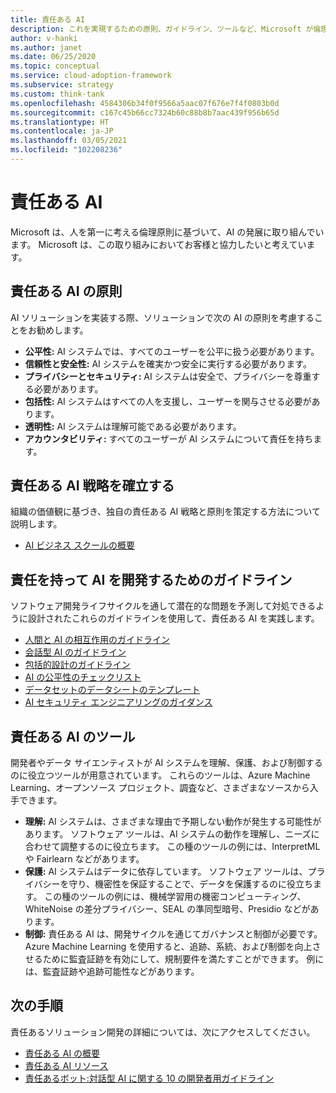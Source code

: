```yaml
---
title: 責任ある AI
description: これを実現するための原則、ガイドライン、ツールなど、Microsoft が倫理的 AI の開発をどのように捉えているかについて説明します。
author: v-hanki
ms.author: janet
ms.date: 06/25/2020
ms.topic: conceptual
ms.service: cloud-adoption-framework
ms.subservice: strategy
ms.custom: think-tank
ms.openlocfilehash: 4584306b34f0f9566a5aac07f676e7f4f0803b0d
ms.sourcegitcommit: c167c45b66cc7324b60c88b8b7aac439f956b65d
ms.translationtype: HT
ms.contentlocale: ja-JP
ms.lasthandoff: 03/05/2021
ms.locfileid: "102208236"
---
```

<!-- docutune:ignore InterpretML FairLearn -->

# <a name="responsible-ai"></a>責任ある AI

Microsoft は、人を第一に考える倫理原則に基づいて、AI の発展に取り組んでいます。 Microsoft は、この取り組みにおいてお客様と協力したいと考えています。

## <a name="responsible-ai-principles"></a>責任ある AI の原則

AI ソリューションを実装する際、ソリューションで次の AI の原則を考慮することをお勧めします。

- **公平性:** AI システムでは、すべてのユーザーを公平に扱う必要があります。
- **信頼性と安全性:** AI システムを確実かつ安全に実行する必要があります。
- **プライバシーとセキュリティ:** AI システムは安全で、プライバシーを尊重する必要があります。
- **包括性:** AI システムはすべての人を支援し、ユーザーを関与させる必要があります。
- **透明性:** AI システムは理解可能である必要があります。
- **アカウンタビリティ:** すべてのユーザーが AI システムについて責任を持ちます。

## <a name="establish-a-responsible-ai-strategy"></a>責任ある AI 戦略を確立する

組織の価値観に基づき、独自の責任ある AI 戦略と原則を策定する方法について説明します。

- [AI ビジネス スクールの概要](https://www.microsoft.com/ai/ai-business-school?SilentAuth=1#primaryR7)

## <a name="guidelines-to-develop-ai-responsibly"></a>責任を持って AI を開発するためのガイドライン

ソフトウェア開発ライフサイクルを通して潜在的な問題を予測して対処できるように設計されたこれらのガイドラインを使用して、責任ある AI を実践します。

- [人間と AI の相互作用のガイドライン](https://aka.ms/aiguidelines)
- [会話型 AI のガイドライン](https://www.microsoft.com/research/publication/responsible-bots/)
- [包括的設計のガイドライン](https://www.microsoft.com/design/inclusive/)
- [AI の公平性のチェックリスト](https://query.prod.cms.rt.microsoft.com/cms/api/am/binary/RE4t6dA)
- [データセットのデータシートのテンプレート](https://query.prod.cms.rt.microsoft.com/cms/api/am/binary/RE4t8QB)
- [AI セキュリティ エンジニアリングのガイダンス](https://blogs.microsoft.com/on-the-issues/2019/12/06/ai-machine-learning-security/)

## <a name="tools-for-responsible-ai"></a>責任ある AI のツール

開発者やデータ サイエンティストが AI システムを理解、保護、および制御するのに役立つツールが用意されています。 これらのツールは、Azure Machine Learning、オープンソース プロジェクト、調査など、さまざまなソースから入手できます。

- **理解:** AI システムは、さまざまな理由で予期しない動作が発生する可能性があります。 ソフトウェア ツールは、AI システムの動作を理解し、ニーズに合わせて調整するのに役立ちます。 この種のツールの例には、InterpretML や Fairlearn などがあります。
- **保護:** AI システムはデータに依存しています。 ソフトウェア ツールは、プライバシーを守り、機密性を保証することで、データを保護するのに役立ちます。 この種のツールの例には、機械学習用の機密コンピューティング、WhiteNoise の差分プライバシー、SEAL の準同型暗号、Presidio などがあります。
- **制御:** 責任ある AI は、開発サイクルを通じてガバナンスと制御が必要です。 Azure Machine Learning を使用すると、追跡、系統、および制御を向上させるために監査証跡を有効にして、規制要件を満たすことができます。 例には、監査証跡や追跡可能性などがあります。

## <a name="next-steps"></a>次の手順

責任あるソリューション開発の詳細については、次にアクセスしてください。

- [責任ある AI の概要](https://www.microsoft.com/ai/responsible-ai?activetab=pivot1:primaryr6)
- [責任ある AI リソース](https://www.microsoft.com/ai/responsible-ai-resources)
- [責任あるボット:対話型 AI に関する 10 の開発者用ガイドライン](https://www.microsoft.com/research/publication/responsible-bots/)
